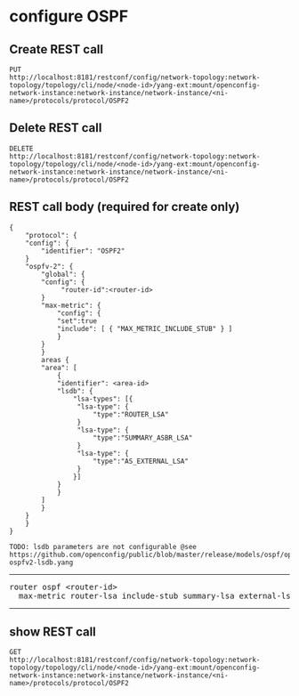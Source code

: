 # configure OSPF

## Create REST call

```
PUT
http://localhost:8181/restconf/config/network-topology:network-topology/topology/cli/node/<node-id>/yang-ext:mount/openconfig-network-instance:network-instance/network-instance/<ni-name>/protocols/protocol/OSPF2

```
## Delete REST call

```
DELETE
http://localhost:8181/restconf/config/network-topology:network-topology/topology/cli/node/<node-id>/yang-ext:mount/openconfig-network-instance:network-instance/network-instance/<ni-name>/protocols/protocol/OSPF2
```

## REST call body (required for create only)

```
{
    "protocol": {
	"config": {
	    "identifier": "OSPF2"
	}
	"ospfv-2": {
	    "global": {
		"config": {
		     "router-id":<router-id>
		}
		"max-metric": {
		    "config": {
			"set":true
			"include": [ { "MAX_METRIC_INCLUDE_STUB" } ]
		    }
		}
	    }
	    areas {
		"area": [
		    {
			"identifier": <area-id>
			"lsdb": {
			    "lsa-types": [{
				 "lsa-type": {
				     "type":"ROUTER_LSA"
				 }
				 "lsa-type": {
				     "type":"SUMMARY_ASBR_LSA"
				 }
				 "lsa-type": {
				     "type":"AS_EXTERNAL_LSA"
				 }
			    }]
			}
		    }
		]
	    }
	}
    }
}

TODO: lsdb parameters are not configurable @see https://github.com/openconfig/public/blob/master/release/models/ospf/openconfig-ospfv2-lsdb.yang

```

---

<pre>
router ospf &lt;router-id&gt;
  max-metric router-lsa include-stub summary-lsa external-lsa
</pre>

---

## show REST call

```
GET 
http://localhost:8181/restconf/config/network-topology:network-topology/topology/cli/node/<node-id>/yang-ext:mount/openconfig-network-instance:network-instance/network-instance/<ni-name>/protocols/protocol/OSPF2

```


